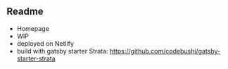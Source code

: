 ## Readme

* Homepage
* WIP
* deployed on Netlify
* build with gatsby starter Strata: https://github.com/codebushi/gatsby-starter-strata
